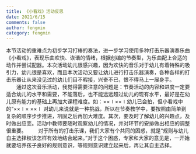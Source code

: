 ```yaml
---
title: 《小看戏》活动反思
date: 2021/6/15
comments: false
author: fengmin
category: fengmin
---
```

本节活动的重难点为初步学习打棒的奏法，进一步学习使用多种打击乐器演奏乐曲《小看戏》，表现乐曲欢快、诙谐的情绪，根据创编的节奏型，为乐曲配上合适的动作并尝试配器。本次活动幼儿很感兴趣，因为欢快的音乐对于幼儿有着特殊的吸引力，幼儿很是喜欢，而且本次活动又要让幼儿进行打击乐器演奏，各种各样的打击乐器让从来没见过的幼儿们目不暇接，兴奋不已，恨不得马上一展身手。
　　通过这次音乐活动，我觉得需要注意的问题是：节奏活动的内容和进度一定要适合幼儿的水平和需要，不能落后，也不能远远超过幼儿的现有水平，最好是在幼儿原有能力的基础上再加大课程难度。如：××∣××∣幼儿已会拍，但小看戏中的“××∣× ××∣ 对幼儿来说就是一种挑战，所以在节奏教学中，要按照由简单到复杂的顺序步步推进，巩固之后再加大难度。其次，要及时了解幼儿的兴趣点，及时做出应变。活动中教师要随时观察幼儿的情况，并对环节的安排做出相应的调整很重要。
　　对于所有的打击乐课，我们大家有个共同的困惑，就是“规则与幼儿自主选择权该怎样有效地结合起来。”对于这个困惑，专家和大家的意见是，一开始就要培养孩子良好的规则意识，等规则意识建立起来后，再让其自主选择。
